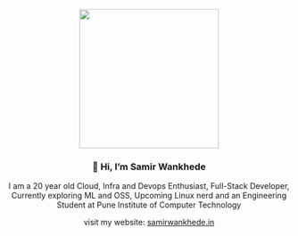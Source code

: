 <div align='center'>
<image src="https://github.com/Samir-Wankhede/Samir-Wankhede/blob/main/nevergonnagiveyoubugs.gif" width="250">
    
### 👋 Hi, I’m Samir Wankhede

I am a 20 year old Cloud, Infra and Devops Enthusiast, Full-Stack Developer, Currently exploring ML and OSS, Upcoming Linux nerd and an Engineering Student at Pune Institute of Computer Technology

visit my website: <a href="https://samirwankhede.in">samirwankhede.in</a>
<!---
Samir-Wankhede/Samir-Wankhede is a ✨ special ✨ repository because its `README.md` (this file) appears on your GitHub profile.
You can click the Preview link to take a look at your changes.
--->
</div>
